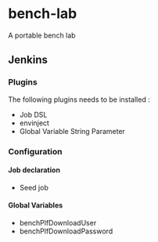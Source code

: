 # bench-lab
A portable bench lab


## Jenkins

### Plugins

The following plugins needs to be installed :
* Job DSL
* envinject
* Global Variable String Parameter

### Configuration

#### Job declaration

* Seed job

#### Global Variables

* benchPlfDownloadUser
* benchPlfDownloadPassword

